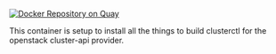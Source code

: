 [![Docker Repository on Quay](https://quay.io/repository/mauilion/cluster-api-container/status "Docker Repository on Quay")](https://quay.io/repository/mauilion/cluster-api-container)

This container is setup to install all the things to build clusterctl for the openstack cluster-api provider.